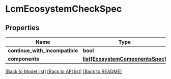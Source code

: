 # LcmEcosystemCheckSpec

## Properties
Name | Type | Description | Notes
------------ | ------------- | ------------- | -------------
**continue_with_incompatible** | **bool** |  | [optional] 
**components** | [**list[EcosystemComponentsSpec]**](EcosystemComponentsSpec.md) |  | [optional] 

[[Back to Model list]](../README.md#documentation-for-models) [[Back to API list]](../README.md#documentation-for-api-endpoints) [[Back to README]](../README.md)

